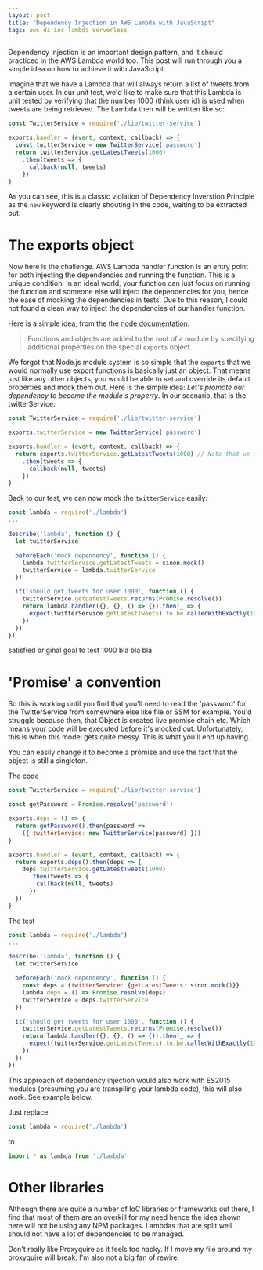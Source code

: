 ```yaml
---
layout: post
title: "Dependency Injection in AWS Lambda with JavaScript"
tags: aws di ioc lambda serverless
---
```


Dependency Injection is an important design pattern, and it should practiced in the AWS Lambda world too.
This post will run through you a simple idea on how to achieve it with JavaScript.

Imagine that we have a Lambda that will always return a list of tweets from a certain user.
In our unit test, we'd like to make sure that this Lambda is unit tested by verifying that
the number 1000 (think user id) is used when tweets are being retrieved. The Lambda then
will be written like so:

```javascript
const TwitterService = require('./lib/twitter-service')

exports.handler = (event, context, callback) => {
  const twitterService = new TwitterService('password')
  return twitterService.getLatestTweets(1000)
    .then(tweets => {
      callback(null, tweets)
    })
}
```

As you can see, this is a classic violation of Dependency Inverstion Principle as the `new` keyword is
clearly shouting in the code, waiting to be extracted out.

# The exports object

Now here is the challenge. AWS Lambda handler function is an entry point for both injecting the
dependencies and running the function. This
is a unique condition. In an ideal world, your function can just focus on running
the function and someone else will inject the dependencies for you, hence the ease of mocking
the dependencies in tests. Due to this reason, I could not found a clean way to inject
the dependencies of our handler function.

Here is a simple idea, from the the [node documentation](https://nodejs.org/api/modules.html#modules_modules):

> Functions and objects are added to the root of a module by specifying additional properties on the special `exports` object.

We forgot that Node.js module system is so simple that the `exports` that we would normally use
export functions is basically just an object. That means just like any other objects, you would
be able to set and override its default properties and mock them out. Here is the simple idea:
*Let's promote our dependency to become the module's property*.
In our scenario, that is the twitterService:

```javascript
const TwitterService = require('./lib/twitter-service')

exports.twitterService = new TwitterService('password')

exports.handler = (event, context, callback) => {
  return exports.twitterService.getLatestTweets(1000) // Note that we are using exports.twitterService here
    .then(tweets => {
      callback(null, tweets)
    })
}
```

Back to our test, we can now mock the `twitterService` easily:

```javascript
const lambda = require('./lambda')
...

describe('lambda', function () { 
  let twitterService

  beforeEach('mock dependency', function () {
    lambda.twitterService.getLatestTweets = sinon.mock()
    twitterService = lambda.twitterService
  })

  it('should get tweets for user 1000', function () {
    twitterService.getLatestTweets.returns(Promise.resolve())
    return lambda.handler({}, {}, () => {}).then(_ => {
      expect(twitterService.getLatestTweets).to.be.calledWithExactly(1000)
    })
  })
})
```

satisfied original goal to test 1000 bla bla bla

# 'Promise' a convention

So this is working until you find that you'll need to read the 'password' for the TwitterService from somewhere else like file or SSM for example.
You'd struggle because then, that Object is created live promise chain etc. Which means your code will be executed before it's mocked out. Unfortunately, this is when this model gets quite messy. This is what you'll end up having.

You can easily change it to become a promise and use the fact that the object is still a singleton.

The code
```javascript
const TwitterService = require('./lib/twitter-service')

const getPassword = Promise.resolve('password')

exports.deps = () => {
  return getPassword().then(password =>
    ({ twitterService: new TwitterService(password) }))
}

exports.handler = (event, context, callback) => {
  return exports.deps().then(deps => {
    deps.twitterService.getLatestTweets(1000)
      .then(tweets => {
        callback(null, tweets)
      })
  })
}
```


The test
```javascript
const lambda = require('./lambda')
...

describe('lambda', function () {
  let twitterService

  beforeEach('mock dependency', function () {
    const deps = {twitterService: {getLatestTweets: sinon.mock()}}
    lambda.deps = () => Promise.resolve(deps)
    twitterService = deps.twitterService
  })

  it('should get tweets for user 1000', function () {
    twitterService.getLatestTweets.returns(Promise.resolve())
    return lambda.handler({}, {}, () => {}).then(_ => {
      expect(twitterService.getLatestTweets).to.be.calledWithExactly(1000)
    })
  })
})
```

This approach of dependency injection would also work with ES2015 modules (presuming you are transpiling your lambda code), this will also work. See example below.

Just replace

```javascript
const lambda = require('./lambda')
```

to
```javascript
import * as lambda from './lambda'
```

# Other libraries
Although there are quite a number of IoC libraries or frameworks out there, I find that
most of them are an overkill for my need hence the idea shown here will not be using
any NPM packages. Lambdas that are split well should not have a lot of dependencies to be managed.


Don't really like Proxyquire as it feels too hacky. If I move my file around my proxyquire will break.
I'm also not a big fan of rewire.

[best-practice]: http://docs.aws.amazon.com/lambda/latest/dg/best-practices.html#function-code
